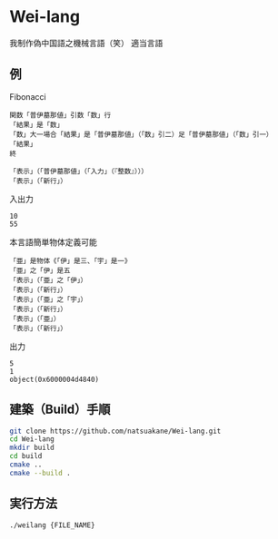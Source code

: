 # Wei-lang
我制作偽中国語之機械言語（笑）
適当言語

## 例
Fibonacci
```
関数「普伊墓那値」引数「数」行
「結果」是「数」
「数」大一場合「結果」是「普伊墓那値」（「数」引二）足「普伊墓那値」（「数」引一）
「結果」
終

「表示」（「普伊墓那値」（「入力」（『整数』）））
「表示」（「新行」）
```
入出力
```
10
55
```

本言語簡単物体定義可能
```
「亜」是物体《「伊」是三、「宇」是一》
「亜」之「伊」是五
「表示」（「亜」之「伊」）
「表示」（「新行」）
「表示」（「亜」之「宇」）
「表示」（「新行」）
「表示」（「亜」）
「表示」（「新行」）
```
出力
```
5
1
object(0x6000004d4840)
```

## 建築（Build）手順
```bash
git clone https://github.com/natsuakane/Wei-lang.git
cd Wei-lang
mkdir build
cd build
cmake ..
cmake --build .
```

## 実行方法
```
./weilang {FILE_NAME}
```
